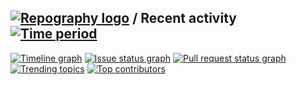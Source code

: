 ## [![Repography logo](https://images.repography.com/logo.svg)](https://repography.com) / Recent activity [![Time period](https://images.repography.com/26873922/linux503/Zabbix_Temple/recent-activity/877ecb44eccf64157ba144767e550d20_badge.svg)](https://repography.com)
[![Timeline graph](https://images.repography.com/26873922/linux503/Zabbix_Temple/recent-activity/877ecb44eccf64157ba144767e550d20_timeline.svg)](https://github.com/linux503/Zabbix_Temple/commits)
[![Issue status graph](https://images.repography.com/26873922/linux503/Zabbix_Temple/recent-activity/877ecb44eccf64157ba144767e550d20_issues.svg)](https://github.com/linux503/Zabbix_Temple/issues)
[![Pull request status graph](https://images.repography.com/26873922/linux503/Zabbix_Temple/recent-activity/877ecb44eccf64157ba144767e550d20_prs.svg)](https://github.com/linux503/Zabbix_Temple/pulls)
[![Trending topics](https://images.repography.com/26873922/linux503/Zabbix_Temple/recent-activity/877ecb44eccf64157ba144767e550d20_words.svg)](https://github.com/linux503/Zabbix_Temple/commits)
[![Top contributors](https://images.repography.com/26873922/linux503/Zabbix_Temple/recent-activity/877ecb44eccf64157ba144767e550d20_users.svg)](https://github.com/linux503/Zabbix_Temple/graphs/contributors)

